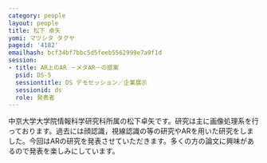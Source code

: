 ```yaml
---
category: people
layout: people
title: 松下 卓矢
yomi: マツシタ タクヤ
pageid: '4182'
emailhash: bcf34bf7bbc5d5feeb5562999e7a9f1d
session:
- title: AR上のAR －メタAR－の提案
  psid: DS-5
  sessiontitle: DS デモセッション／企業展示
  sessionid: ds
  role: 発表者
---
```

中京大学大学院情報科学研究科所属の松下卓矢です。研究は主に画像処理系を行っております。過去には顔認識，視線認識の等の研究やARを用いた研究をしました。今回はARの研究を発表させていただきます。多くの方の論文に興味があるので発表を楽しみにしています。